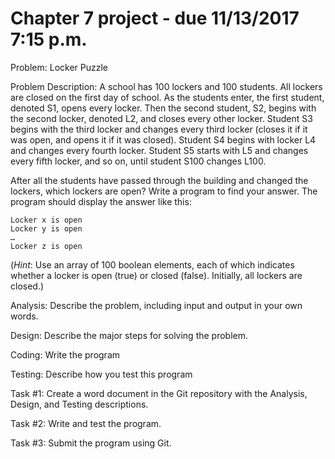 # Chapter 7 project - due 11/13/2017 7:15 p.m.

Problem: Locker Puzzle

Problem Description:
A school has 100 lockers and 100 students. All lockers are closed on the first day of school. As the students enter, the first student, denoted S1, opens every locker. Then the second student, S2, begins with the second locker, denoted L2, and closes every other locker. Student S3 begins with the third locker and changes every third locker (closes it if it was open, and opens it if it was closed). Student S4 begins with locker L4 and changes every fourth locker. Student S5 starts with L5 and changes every fifth locker, and so on, until student S100 changes L100.

After all the students have passed through the building and changed the lockers, which lockers are open? Write a program to find your answer. The program should display the answer like this: 

```
Locker x is open
Locker y is open
…
Locker z is open
```

(*Hint*: Use an array of 100 boolean elements, each of which indicates whether a locker is open (true) or closed (false). Initially, all lockers are closed.)

Analysis: Describe the problem, including input and output in your own words. 

Design: Describe the major steps for solving the problem. 

Coding: Write the program

Testing: Describe how you test this program

Task #1: Create a word document in the Git repository with the Analysis, Design, and Testing descriptions.

Task #2: Write and test the program.

Task #3: Submit the program using Git.
